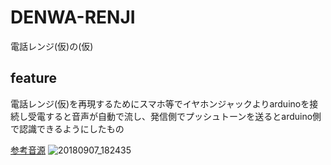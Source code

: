 # DENWA-RENJI

電話レンジ(仮)の(仮)

## feature

電話レンジ(仮)を再現するためにスマホ等でイヤホンジャックよりarduinoを接続し受電すると音声が自動で流し、発信側でプッシュトーンを送るとarduino側で認識できるようにしたもの

[参考音源](https://1drv.ms/u/s!AjrdNwEZ9ty_z1-m5D7TjeK8DFuP)
![20180907_182435](https://user-images.githubusercontent.com/13718335/215625442-b53bb4e5-e36a-47c9-9df4-297cba4af7c8.jpg)
